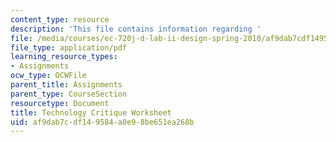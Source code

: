 ```yaml
---
content_type: resource
description: 'This file contains information regarding '
file: /media/courses/ec-720j-d-lab-ii-design-spring-2010/af9dab7cdf149584a0e98be651ea268b_MITEC_720JS10_hw3.pdf
file_type: application/pdf
learning_resource_types:
- Assignments
ocw_type: OCWFile
parent_title: Assignments
parent_type: CourseSection
resourcetype: Document
title: Technology Critique Worksheet
uid: af9dab7c-df14-9584-a0e9-8be651ea268b
---
```

